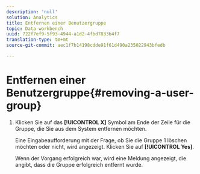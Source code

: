 ```yaml
---
description: 'null'
solution: Analytics
title: Entfernen einer Benutzergruppe
topic: Data workbench
uuid: 722f7ef9-5f93-4944-a1d2-4fbd7833b4f7
translation-type: tm+mt
source-git-commit: aec1f7b14198cdde91f61d490a235022943bfedb

---
```



# Entfernen einer Benutzergruppe{#removing-a-user-group}

1. Klicken Sie auf das **[!UICONTROL X]** Symbol am Ende der Zeile für die Gruppe, die Sie aus dem System entfernen möchten.

   Eine Eingabeaufforderung mit der Frage, ob Sie die Gruppe 1 löschen möchten oder nicht, wird angezeigt. Klicken Sie auf **[!UICONTROL Yes]**.

   Wenn der Vorgang erfolgreich war, wird eine Meldung angezeigt, die angibt, dass die Gruppe erfolgreich entfernt wurde.